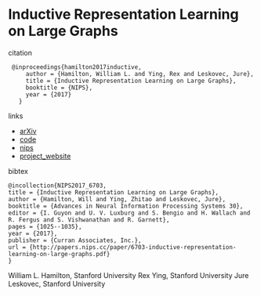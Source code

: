# Inductive Representation Learning on Large Graphs

citation

```
 @inproceedings{hamilton2017inductive,
     author = {Hamilton, William L. and Ying, Rex and Leskovec, Jure},
     title = {Inductive Representation Learning on Large Graphs},
     booktitle = {NIPS},
     year = {2017}
   }
```

links
- [arXiv](https://arxiv.org/abs/1706.02216)
- [code](https://github.com/williamleif/GraphSAGE)
- [nips](http://papers.nips.cc/paper/6703-inductive-representation-learning-on-large-graphs)
- [project_website](http://snap.stanford.edu/graphsage/)

bibtex

```
@incollection{NIPS2017_6703,
title = {Inductive Representation Learning on Large Graphs},
author = {Hamilton, Will and Ying, Zhitao and Leskovec, Jure},
booktitle = {Advances in Neural Information Processing Systems 30},
editor = {I. Guyon and U. V. Luxburg and S. Bengio and H. Wallach and R. Fergus and S. Vishwanathan and R. Garnett},
pages = {1025--1035},
year = {2017},
publisher = {Curran Associates, Inc.},
url = {http://papers.nips.cc/paper/6703-inductive-representation-learning-on-large-graphs.pdf}
}
```

William L. Hamilton, Stanford University
Rex Ying, Stanford University
Jure Leskovec, Stanford University
